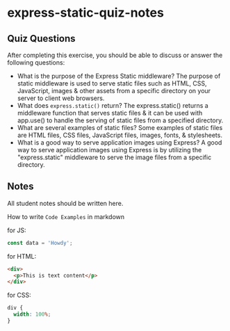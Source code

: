 # express-static-quiz-notes

## Quiz Questions

After completing this exercise, you should be able to discuss or answer the following questions:

- What is the purpose of the Express Static middleware?
  The purpose of static middleware is used to serve static files such as HTML, CSS, JavaScript, images & other assets from a specific directory on your server to client web browsers.
- What does `express.static()` return?
  The express.static() returns a middleware function that serves static files & it can be used with app.use() to handle the serving of static files from a specified directory.
- What are several examples of static files?
  Some examples of static files are HTML files, CSS files, JavaScript files, images, fonts, & stylesheets.
- What is a good way to serve application images using Express?
  A good way to serve application images using Express is by utilizing the "express.static" middleware to serve the image files from a specific directory.

## Notes

All student notes should be written here.

How to write `Code Examples` in markdown

for JS:

```javascript
const data = 'Howdy';
```

for HTML:

```html
<div>
  <p>This is text content</p>
</div>
```

for CSS:

```css
div {
  width: 100%;
}
```
